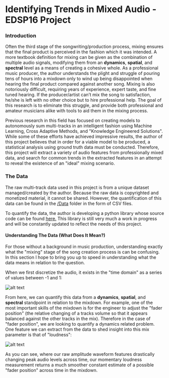 # Identifying Trends in Mixed Audio - EDSP16 Project

### Introduction
Often the third stage of the songwriting/production process, mixing ensures that the final product is perceived in the fashion which it was intended. A more textbook definition for mixing can be given as the combination of multiple audio signals, modifying them from an **dynamics**, **spatial**, and **spectral** level as a means of creating a cohesive whole. As a professional music producer, the author understands the plight and struggle of pouring tens of hours into a mixdown only to wind up being disappointed when hearing the final product compared against another song. Mixing is also notoriously difficult, requiring years of experience, expert taste, and fine tuned hearing. If the producer/artist can’t mix the song to satisfaction, he/she is left with no other choice but to hire professional help. The goal of this research is to eliminate this struggle, and provide both professional and amateur musicians alike with tools to aid them in the mixing process.

Previous research in this field has focused on creating models to autonomously sum multi-tracks in an intelligent fashion using Machine Learning, Cross Adaptive Methods, and "Knowledge Engineered Solutions".  While some of these efforts have achieved impressive results, the author of this project believes that in order for a viable model to be produced, a statistical analysis using ground truth data must be conducted.  Therefore, this project will extract a variety of audio features from professionally mixed data, and search for common trends in the extracted features in an attempt to reveal the existence of an "ideal" mixing scenario.

### The Data
The raw multi-track data used in this project is from a unique dataset managed/created by the author.  Because the raw data is copyrighted and monetized material, it cannot be shared.  However, the quantification of this data can be found in the [/Data](https://github.com/edsp2016/ITIMA_Zafrin_Harrison/tree/master/Data) folder in the form of CSV files.

To quantify the data, the author is developing a python library whose source code can be found [here.](https://github.com/bombsandbottles/THESIS) This library is still very much a work in progress and will be constantly updated to reflect the needs of this project.

#### Understanding The Data (What Does It Mean?)
For those without a background in music production, understanding exactly what the "mixing" stage of the song creation process is can be confusing.  In this section I hope to bring you up to speed in understanding what the data means in relation to the question.

When we first discretize the audio, it exists in the "time domain" as a series of values between -1 and 1:

![alt text](https://drive.google.com/uc?id=0B39ZYiJJxa_zOXhDQ0stcEt2U1k "Raw Audio Data")

From here, we can quantify this data from a **dynamics**, **spatial**, and **spectral** standpoint in relation to the mixdown.  For example, one of the most important skills of the mixdown is for the engineer to adjust the "fader position" (the relative changing of a tracks volume so that it appears balanced against the other tracks in the mix).  Therefore in the case of "fader position", we are looking to quantify a dynamics related problem.  One feature we can extract from the data to shed insight into this mix parameter is that of "loudness":

![alt text](https://drive.google.com/uc?id=0B39ZYiJJxa_zeEZiWXFfS1liNHM "Amplitude vs. Loudness")

As you can see, where our raw amplitude waveform features drastically changing peak audio levels across time, our momentary loudness measurement returns a much smoother constant estimate of a possible "fader position" across time in the mixdown.

